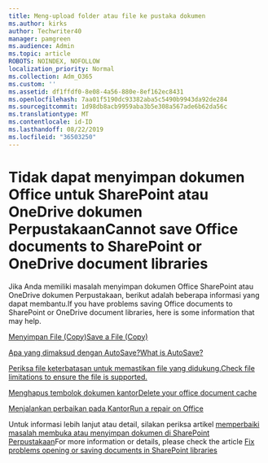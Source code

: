 ```yaml
---
title: Meng-upload folder atau file ke pustaka dokumen
ms.author: kirks
author: Techwriter40
manager: pamgreen
ms.audience: Admin
ms.topic: article
ROBOTS: NOINDEX, NOFOLLOW
localization_priority: Normal
ms.collection: Adm_O365
ms.custom: ''
ms.assetid: df1ffdf0-8e08-4a56-880e-8ef162ec8431
ms.openlocfilehash: 7aa01f5190dc93382aba5c5490b9943da92de284
ms.sourcegitcommit: 1d98db8acb9959aba3b5e308a567ade6b62da56c
ms.translationtype: MT
ms.contentlocale: id-ID
ms.lasthandoff: 08/22/2019
ms.locfileid: "36503250"
---
```

# <a name="cannot-save-office-documents-to-sharepoint-or-onedrive-document-libraries"></a><span data-ttu-id="130c3-102">Tidak dapat menyimpan dokumen Office untuk SharePoint atau OneDrive dokumen Perpustakaan</span><span class="sxs-lookup"><span data-stu-id="130c3-102">Cannot save Office documents to SharePoint or OneDrive document libraries</span></span>

<span data-ttu-id="130c3-103">Jika Anda memiliki masalah menyimpan dokumen Office SharePoint atau OneDrive dokumen Perpustakaan, berikut adalah beberapa informasi yang dapat membantu.</span><span class="sxs-lookup"><span data-stu-id="130c3-103">If you have problems saving Office documents to SharePoint or OneDrive document libraries, here is some information that may help.</span></span>

[<span data-ttu-id="130c3-104">Menyimpan File (Copy)</span><span class="sxs-lookup"><span data-stu-id="130c3-104">Save a File (Copy)</span></span>](https://support.office.com/article/save-a-file-in-microsoft-office-a7f0a209-ad22-4212-bb53-6cd8e801a6fb)

[<span data-ttu-id="130c3-105">Apa yang dimaksud dengan AutoSave?</span><span class="sxs-lookup"><span data-stu-id="130c3-105">What is AutoSave?</span></span>](https://support.office.com/article/what-is-autosave-6d6bd723-ebfd-4e40-b5f6-ae6e8088f7a5)

[<span data-ttu-id="130c3-106">Periksa file keterbatasan untuk memastikan file yang didukung.</span><span class="sxs-lookup"><span data-stu-id="130c3-106">Check file limitations to ensure the file is supported.</span></span>](https://support.office.com/article/Invalid-file-names-and-file-types-in-OneDrive-OneDrive-for-Business-and-SharePoint-64883a5d-228e-48f5-b3d2-eb39e07630fa)

[<span data-ttu-id="130c3-107">Menghapus tembolok dokumen kantor</span><span class="sxs-lookup"><span data-stu-id="130c3-107">Delete your office document cache</span></span>](https://support.office.com/article/Delete-your-Office-Document-Cache-b1d3765e-d71b-4bb8-99ca-acd22c42995d)

[<span data-ttu-id="130c3-108">Menjalankan perbaikan pada Kantor</span><span class="sxs-lookup"><span data-stu-id="130c3-108">Run a repair on Office</span></span>](https://support.office.com/Article/Repair-an-Office-application-7821d4b6-7c1d-4205-aa0e-a6b40c5bb88b)

<span data-ttu-id="130c3-109">Untuk informasi lebih lanjut atau detail, silakan periksa artikel [memperbaiki masalah membuka atau menyimpan dokumen di SharePoint Perpustakaan](https://support.office.com/article/Fix-problems-opening-documents-in-SharePoint-libraries-31329FA1-4AD0-47FC-95D8-BB0C5B12A536)</span><span class="sxs-lookup"><span data-stu-id="130c3-109">For more information or details, please check the article [Fix problems opening or saving documents in SharePoint libraries](https://support.office.com/article/Fix-problems-opening-documents-in-SharePoint-libraries-31329FA1-4AD0-47FC-95D8-BB0C5B12A536)</span></span>


